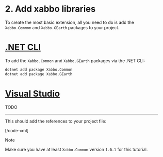 # 2. Add xabbo libraries

To create the most basic extension, all you need to do is add the `Xabbo.Common` and `Xabbo.GEarth`
packages to your project.

# [.NET CLI](#tab/cli)

To add the `Xabbo.Common` and `Xabbo.GEarth` packages via the .NET CLI:

```sh
dotnet add package Xabbo.Common
dotnet add package Xabbo.GEarth
```

# [Visual Studio](#tab/vs)

TODO

---

This should add the references to your project file:

[!code-xml[](~/snippets/tutorial/2/Tutorial.csproj?highlight=10-13)]

> [!NOTE]
> Make sure you have at least `Xabbo.Common` version `1.0.1` for this tutorial.
